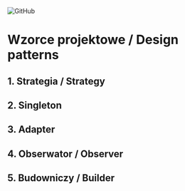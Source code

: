 ![GitHub](https://img.shields.io/github/license/Mikbac/Design-patterns)

# Wzorce projektowe / Design patterns

## 1. Strategia / Strategy
## 2. Singleton
## 3. Adapter
## 4. Obserwator / Observer
## 5. Budowniczy / Builder
